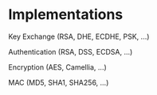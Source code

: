 # Implementations

Key Exchange (RSA, DHE, ECDHE, PSK, ...)

Authentication (RSA, DSS, ECDSA, ...)

Encryption (AES, Camellia, ...)

MAC (MD5, SHA1, SHA256, ...)
